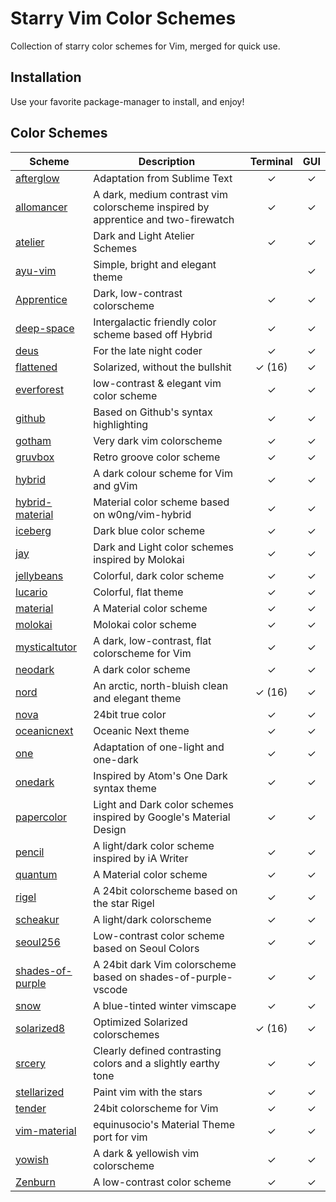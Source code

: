 # Starry Vim Color Schemes

Collection of starry color schemes for Vim, merged for quick use.

## Installation

Use your favorite package-manager to install, and enjoy!

## Color Schemes

| Scheme | Description | Terminal | GUI |
| -------------- | ------------|:--------:|:---:|
| [afterglow] | Adaptation from Sublime Text | ✓ | ✓ |
| [allomancer] | A dark, medium contrast vim colorscheme inspired by apprentice and two-firewatch | ✓ | ✓ |
| [atelier] | Dark and Light Atelier Schemes | ✓ | ✓ |
| [ayu-vim] | Simple, bright and elegant theme |   | ✓ |
| [Apprentice] | Dark, low-contrast colorscheme | ✓ | ✓ |
| [deep-space] | Intergalactic friendly color scheme based off Hybrid | ✓ | ✓ |
| [deus] | For the late night coder | ✓ | ✓ |
| [flattened] | Solarized, without the bullshit | ✓ (16) | ✓ |
| [everforest] | low-contrast & elegant vim color scheme | ✓ | ✓ |
| [github] | Based on Github's syntax highlighting | ✓ | ✓ |
| [gotham] | Very dark vim colorscheme | ✓ | ✓ |
| [gruvbox] | Retro groove color scheme | ✓ | ✓ |
| [hybrid] | A dark colour scheme for Vim and gVim | ✓ | ✓ |
| [hybrid-material] | Material color scheme based on w0ng/vim-hybrid | ✓ | ✓ |
| [iceberg] | Dark blue color scheme | ✓ | ✓ |
| [jay] | Dark and Light color schemes inspired by Molokai | ✓ | ✓ |
| [jellybeans] | Colorful, dark color scheme | ✓ | ✓ |
| [lucario] | Colorful, flat theme | ✓ | ✓ |
| [material] | A Material color scheme | ✓ | ✓ |
| [molokai] | Molokai color scheme | ✓ | ✓ |
| [mysticaltutor] | A dark, low-contrast, flat colorscheme for Vim | ✓ | ✓ |
| [neodark] | A dark color scheme | ✓ | ✓ |
| [nord] | An arctic, north-bluish clean and elegant theme | ✓ (16) | ✓ |
| [nova] | 24bit true color | ✓ | ✓ |
| [oceanicnext] | Oceanic Next theme | ✓ | ✓ |
| [one] | Adaptation of one-light and one-dark | ✓ | ✓ |
| [onedark] | Inspired by Atom's One Dark syntax theme | ✓ | ✓ |
| [papercolor] | Light and Dark color schemes inspired by Google's Material Design | ✓ | ✓ |
| [pencil] | A light/dark color scheme inspired by iA Writer | ✓ | ✓ |
| [quantum] | A Material color scheme | ✓ | ✓ |
| [rigel] | A 24bit colorscheme based on the star Rigel | ✓ | ✓ |
| [scheakur] | A light/dark colorscheme | ✓ | ✓ |
| [seoul256] | Low-contrast color scheme based on Seoul Colors | ✓ | ✓ |
| [shades-of-purple] | A 24bit dark Vim colorscheme based on shades-of-purple-vscode | ✓ | ✓ |
| [snow] | A blue-tinted winter vimscape | ✓ | ✓ |
| [solarized8] | Optimized Solarized colorschemes | ✓ (16) | ✓ |
| [srcery] | Clearly defined contrasting colors and a slightly earthy tone | ✓ | ✓ |
| [stellarized] | Paint vim with the stars | ✓ | ✓ |
| [tender] | 24bit colorscheme for Vim | ✓ | ✓ |
| [vim-material] | equinusocio's Material Theme port for vim | ✓ | ✓ |
| [yowish] | A dark & yellowish vim colorscheme | ✓ | ✓ |
| [Zenburn] | A low-contrast color scheme | ✓ | ✓ |

[afterglow]: https://github.com/danilo-augusto/vim-afterglow
[atelier]: https://github.com/atelierbram/vim-colors_atelier-schemes
[ayu-vim]: https://github.com/ayu-theme/ayu-vim
[Apprentice]: https://github.com/romainl/Apprentice
[deep-space]: https://github.com/tyrannicaltoucan/vim-deep-space
[deus]: https://github.com/ajmwagar/vim-deus
[flattened]: https://github.com/romainl/flattened
[everforest]: https://github.com/sainnhe/everforest
[github]: https://github.com/endel/vim-github-colorscheme
[gotham]: https://github.com/whatyouhide/vim-gotham
[gruvbox]: https://github.com/morhetz/gruvbox
[hybrid]: https://github.com/w0ng/vim-hybrid
[hybrid-material]: https://github.com/kristijanhusak/vim-hybrid-material
[iceberg]: https://github.com/cocopon/iceberg.vim
[jay]: https://github.com/josuegaleas/jay
[jellybeans]: https://github.com/nanotech/jellybeans.vim
[lucario]: https://github.com/raphamorim/lucario
[material]: https://github.com/kaicataldo/material.vim
[molokai]: https://github.com/tomasr/molokai
[mysticaltutor]: https://github.com/caksoylar/vim-mysticaltutor
[neodark]: https://github.com/KeitaNakamura/neodark.vim
[nord]: https://github.com/arcticicestudio/nord-vim
[nova]: https://github.com/zanglg/nova.vim
[oceanicnext]: https://github.com/mhartington/oceanic-next
[one]: https://github.com/rakr/vim-one
[onedark]: https://github.com/joshdick/onedark.vim
[papercolor]: https://github.com/NLKNguyen/papercolor-theme
[pencil]: https://github.com/reedes/vim-colors-pencil
[quantum]: https://github.com/tyrannicaltoucan/vim-quantum
[rigel]: https://github.com/Rigellute/rigel
[scheakur]: https://github.com/scheakur/vim-scheakur
[seoul256]: https://github.com/junegunn/seoul256.vim
[shades-of-purple]: https://github.com/Rigellute/shades-of-purple.vim
[snow]: https://github.com/nightsense/snow
[solarized8]: https://github.com/lifepillar/vim-solarized8
[srcery]: https://github.com/srcery-colors/srcery-vim
[stellarized]: https://github.com/nightsense/stellarized
[tender]: https://github.com/jacoborus/tender.vim
[allomancer]: https://github.com/Nequo/vim-allomancer
[vim-material]: https://github.com/hzchirs/vim-material
[yowish]: https://github.com/KabbAmine/yowish.vim
[Zenburn]: https://github.com/jnurmine/Zenburn
